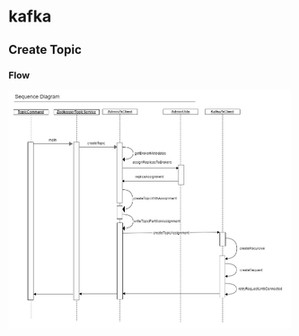 # kafka
## Create Topic
### Flow
![Create Topic](https://github.com/XuanZhouGit/kafka/blob/master/createTopic.png)
